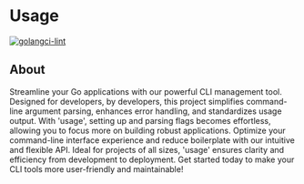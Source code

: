 # Usage

[![golangci-lint](https://github.com/bgrewell/usage/actions/workflows/golangci-lint.yml/badge.svg)](https://github.com/bgrewell/usage/actions/workflows/golangci-lint.yml)

## About

Streamline your Go applications with our powerful CLI management tool. Designed for developers, by developers, this 
project simplifies command-line argument parsing, enhances error handling, and standardizes usage output. With 'usage', 
setting up and parsing flags becomes effortless, allowing you to focus more on building robust applications. Optimize 
your command-line interface experience and reduce boilerplate with our intuitive and flexible API. Ideal for projects 
of all sizes, 'usage' ensures clarity and efficiency from development to deployment. Get started today to make your 
CLI tools more user-friendly and maintainable!

